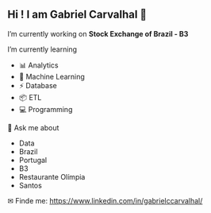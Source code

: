 ## Hi ! I am Gabriel Carvalhal 👋

I’m currently working on **Stock Exchange of Brazil - B3** 

I’m currently learning
  - 📊 Analytics
  - 🤖 Machine Learning
  - ⚡ Database
  - 📦 ETL
  - 💻 Programming

💬 Ask me about 
  - Data
  - Brazil
  - Portugal
  - B3
  - Restaurante Olímpia
  - Santos

✉ Finde me: https://www.linkedin.com/in/gabrielccarvalhal/
